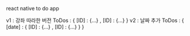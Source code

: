 react native to do app

v1 : 강좌 따라한 버전
     ToDos : { [ID] : {...} , [ID] : {...} }
v2 : 날짜 추가
     ToDos : { [date] : { [ID] : {...} , [ID] : {...} } }   
